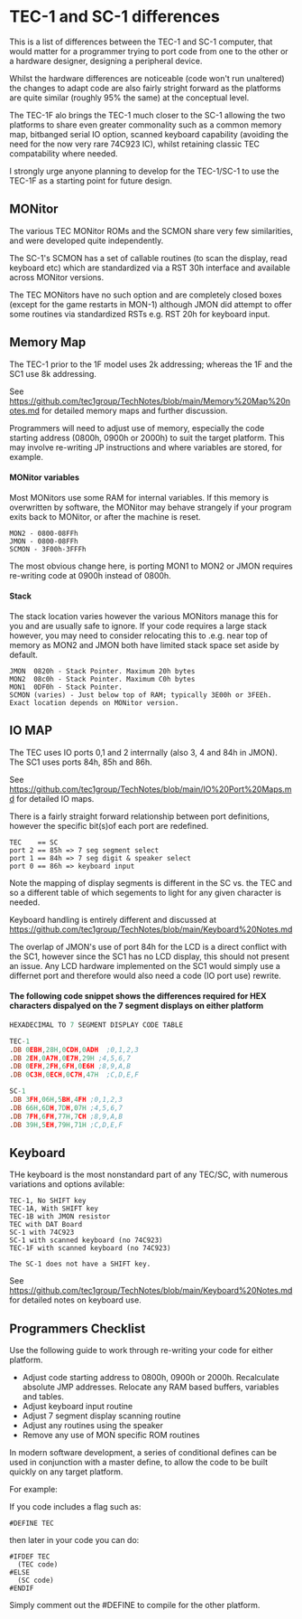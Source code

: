 # TEC-1 and SC-1 differences

This is a list of differences between the TEC-1 and SC-1 computer, that would matter for a programmer trying to port code from one to the other or a hardware designer, designing a peripheral device.

Whilst the hardware differences are noticeable (code won't run unaltered) the changes to adapt code are also fairly stright forward as the platforms are quite similar (roughly 95% the same) at the conceptual level.

The TEC-1F alo brings the TEC-1 much closer to the SC-1 allowing the two platforms to share even greater commonality such as a common memory map, bitbanged serial IO option, scanned keyboard capability (avoiding the need for the now very rare 74C923 IC), whilst retaining classic TEC compatability where needed.

I strongly urge anyone planning to develop for the TEC-1/SC-1 to use the TEC-1F as a starting point for future design.

## MONitor

The various TEC MONitor ROMs and the SCMON share very few similarities, and were developed quite independently.

The SC-1's SCMON has a set of callable routines (to scan the display, read keyboard etc) which are standardized via a RST 30h interface and available across MONitor versions.

The TEC MONitors have no such option and are completely closed boxes (except for the game restarts in MON-1) although JMON did attempt to offer some routines via standardized RSTs e.g. RST 20h for keyboard input.

## Memory Map

The TEC-1 prior to the 1F model uses 2k addressing; whereas the 1F and the SC1 use 8k addressing.

See https://github.com/tec1group/TechNotes/blob/main/Memory%20Map%20notes.md for detailed memory maps and further discussion.

Programmers will need to adjust use of memory, especially the code starting address (0800h, 0900h or 2000h) to suit the target platform. This may involve re-writing JP instructions and where variables are stored, for example.

#### MONitor variables

Most MONitors use some RAM for internal variables. If this memory is overwritten by software, the MONitor may behave strangely if your program exits back to MONitor, or after the machine is reset.
````
MON2 - 0800-08FFh
JMON - 0800-08FFh
SCMON - 3F00h-3FFFh
`````

The most obvious change here, is porting MON1 to MON2 or JMON requires re-writing code at 0900h instead of 0800h.

#### Stack

The stack location varies however the various MONitors manage this for you and are usually safe to ignore. If your code requires a large stack however, you may need to consider relocating this to .e.g. near top of memory as MON2 and JMON both have limited stack space set aside by default.
````
JMON  0820h - Stack Pointer. Maximum 20h bytes
MON2  08c0h - Stack Pointer. Maximum C0h bytes
MON1  0DF0h - Stack Pointer.
SCMON (varies) - Just below top of RAM; typically 3E00h or 3FEEh. Exact location depends on MONitor version.
````
## IO MAP

The TEC uses IO ports 0,1 and 2 interrnally (also 3, 4 and 84h in JMON).
The SC1 uses ports 84h, 85h and 86h.

See https://github.com/tec1group/TechNotes/blob/main/IO%20Port%20Maps.md for detailed IO maps.

There is a fairly straight forward relationship between port definitions, however the specific bit(s)of each port are redefined.

````
TEC    == SC
port 2 == 85h => 7 seg segment select
port 1 == 84h => 7 seg digit & speaker select
port 0 == 86h => keyboard input
````

Note the mapping of display segments is different in the SC vs. the TEC and so a different table of which segements to light for any given character is needed.

Keyboard handling is entirely different and discussed at https://github.com/tec1group/TechNotes/blob/main/Keyboard%20Notes.md

The overlap of JMON's use of port 84h for the LCD is a direct conflict with the SC1, however since the SC1 has no LCD display, this should not present an issue. Any LCD hardware implemented on the SC1 would simply use a differnet port and therefore would also need a code (IO port use) rewrite.

#### The following code snippet shows the differences required for HEX characters dispalyed on the 7 segment displays on either platform

````asm
HEXADECIMAL TO 7 SEGMENT DISPLAY CODE TABLE

TEC-1
.DB 0EBH,28H,0CDH,0ADH  ;0,1,2,3
.DB 2EH,0A7H,0E7H,29H ;4,5,6,7
.DB 0EFH,2FH,6FH,0E6H ;8,9,A,B
.DB 0C3H,0ECH,0C7H,47H  ;C,D,E,F

SC-1
.DB 3FH,06H,5BH,4FH ;0,1,2,3
.DB 66H,6DH,7DH,07H ;4,5,6,7
.DB 7FH,6FH,77H,7CH ;8,9,A,B
.DB 39H,5EH,79H,71H ;C,D,E,F
````

## Keyboard

THe keyboard is the most nonstandard part of any TEC/SC, with numerous variations and options avilable:
````
TEC-1, No SHIFT key
TEC-1A, With SHIFT key
TEC-1B with JMON resistor
TEC with DAT Board
SC-1 with 74C923
SC-1 with scanned keyboard (no 74C923)
TEC-1F with scanned keyboard (no 74C923)

The SC-1 does not have a SHIFT key.
````
See https://github.com/tec1group/TechNotes/blob/main/Keyboard%20Notes.md for detailed notes on keyboard use.

## Programmers Checklist

Use the following guide to work through re-writing your code for either platform.

- Adjust code starting address to 0800h, 0900h or 2000h. Recalculate absolute JMP addresses. Relocate any RAM based buffers, variables and tables.
- Adjust keyboard input routine
- Adjust 7 segment display scanning routine
- Adjust any routines using the speaker
- Remove any use of MON specific ROM routines

In modern software development, a series of conditional defines can be used in conjunction with a master define, to allow the code to be built quickly on any target platform.

For example:

If you code includes a flag such as:
````
#DEFINE TEC
````
then later in your code you can do:
````
#IFDEF TEC
  (TEC code)
#ELSE
  (SC code)
#ENDIF
````
Simply comment out the #DEFINE to compile for the other platform.

